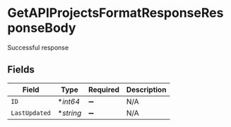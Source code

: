 # GetAPIProjectsFormatResponseResponseBody

Successful response


## Fields

| Field              | Type               | Required           | Description        |
| ------------------ | ------------------ | ------------------ | ------------------ |
| `ID`               | **int64*           | :heavy_minus_sign: | N/A                |
| `LastUpdated`      | **string*          | :heavy_minus_sign: | N/A                |
